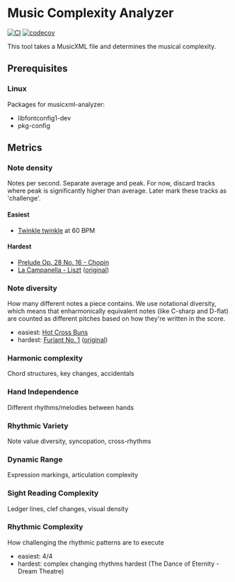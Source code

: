 # Music Complexity Analyzer

[![CI](https://github.com/samegens/musical-complexity-analyzer/actions/workflows/ci.yml/badge.svg)](https://github.com/samegens/musical-complexity-analyzer/actions/workflows/ci.yml)
[![codecov](https://codecov.io/gh/samegens/musical-complexity-analyzer/branch/main/graph/badge.svg)](https://codecov.io/gh/samegens/musical-complexity-analyzer)

This tool takes a MusicXML file and determines the musical complexity.

## Prerequisites

### Linux

Packages for musicxml-analyzer:

- libfontconfig1-dev
- pkg-config

## Metrics

### Note density

Notes per second. Separate average and peak. For now, discard tracks where peak is significantly higher than average.
Later mark these tracks as 'challenge'.

#### Easiest

- [Twinkle twinkle](test-files/twinkle-little-star-60bpm.musicxml) at 60 BPM

#### Hardest

- [Prelude Op. 28 No. 16 - Chopin](https://musescore.com/classicman/scores/73000)
- [La Campanella - Liszt](test-files/La_Campanella_-_Grandes_Etudes_de_Paganini_No._3_-_Franz_Liszt.musicxml) ([original](https://github.com/musetrainer/library/blob/master/scores/La_Campanella_-_Grandes_Etudes_de_Paganini_No._3_-_Franz_Liszt.mxl))

### Note diversity

How many different notes a piece contains. We use notational diversity,
which means that enharmonically equivalent notes (like C-sharp and D-flat)
are counted as different pitches based on how they're written in the score.

- easiest: [Hot Cross Buns](test-files/hot_cross_buns.musicxml)
- hardest: [Furiant No. 1](test-files/Furiant_No1.musicxml) ([original](https://musescore.com/user/29416258/scores/14177191))

### Harmonic complexity

Chord structures, key changes, accidentals

### Hand Independence

Different rhythms/melodies between hands

### Rhythmic Variety

Note value diversity, syncopation, cross-rhythms

### Dynamic Range

Expression markings, articulation complexity

### Sight Reading Complexity

Ledger lines, clef changes, visual density

### Rhythmic Complexity

How challenging the rhythmic patterns are to execute

- easiest: 4/4
- hardest: complex changing rhythms hardest (The Dance of Eternity - Dream Theatre)
